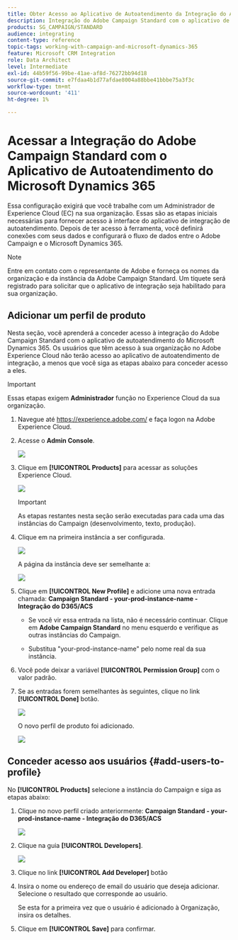 ```yaml
---
title: Obter Acesso ao Aplicativo de Autoatendimento da Integração do Adobe Campaign Standard com o Dynamics 365
description: Integração do Adobe Campaign Standard com o aplicativo de autoatendimento do Dynamics 365
products: SG_CAMPAIGN/STANDARD
audience: integrating
content-type: reference
topic-tags: working-with-campaign-and-microsoft-dynamics-365
feature: Microsoft CRM Integration
role: Data Architect
level: Intermediate
exl-id: 44b59f56-99be-41ae-af8d-76272bb94d18
source-git-commit: e7fdaa4b1d77afdae8004a88bbe41bbbe75a3f3c
workflow-type: tm+mt
source-wordcount: '411'
ht-degree: 1%

---
```


# Acessar a Integração do Adobe Campaign Standard com o Aplicativo de Autoatendimento do Microsoft Dynamics 365

Essa configuração exigirá que você trabalhe com um Administrador de Experience Cloud (EC) na sua organização. Essas são as etapas iniciais necessárias para fornecer acesso à interface do aplicativo de integração de autoatendimento. Depois de ter acesso à ferramenta, você definirá conexões com seus dados e configurará o fluxo de dados entre o Adobe Campaign e o Microsoft Dynamics 365.

>[!NOTE]
>
>Entre em contato com o representante de Adobe e forneça os nomes da organização e da instância da Adobe Campaign Standard. Um tíquete será registrado para solicitar que o aplicativo de integração seja habilitado para sua organização.

## Adicionar um perfil de produto

Nesta seção, você aprenderá a conceder acesso à integração do Adobe Campaign Standard com o aplicativo de autoatendimento do Microsoft Dynamics 365. Os usuários que têm acesso à sua organização no Adobe Experience Cloud não terão acesso ao aplicativo de autoatendimento de integração, a menos que você siga as etapas abaixo para conceder acesso a eles.

>[!IMPORTANT]
>
> Essas etapas exigem **Administrador** função no Experience Cloud da sua organização.

1. Navegue até https://experience.adobe.com/ e faça logon na Adobe Experience Cloud.
1. Acesse o **Admin Console**.

   ![](assets/do-not-localize/d365-to-acs-access-3.png)

1. Clique em **[!UICONTROL Products]** para acessar as soluções Experience Cloud.

   ![](assets/do-not-localize/d365-to-acs-access-6.png)


   >[!IMPORTANT]
   >
   >As etapas restantes nesta seção serão executadas para cada uma das instâncias do Campaign (desenvolvimento, texto, produção).

1. Clique em na primeira instância a ser configurada.

   ![](assets/do-not-localize/d365-to-acs-access-6.png)

   A página da instância deve ser semelhante a:

   ![](assets/do-not-localize/d365-to-acs-access-8.png)

1. Clique em **[!UICONTROL New Profile]** e adicione uma nova entrada chamada: **Campaign Standard - your-prod-instance-name - Integração do D365/ACS**

   * Se você vir essa entrada na lista, não é necessário continuar. Clique em **Adobe Campaign Standard** no menu esquerdo e verifique as outras instâncias do Campaign.

   * Substitua &quot;your-prod-instance-name&quot; pelo nome real da sua instância.

1. Você pode deixar a variável **[!UICONTROL Permission Group]** com o valor padrão.

1. Se as entradas forem semelhantes às seguintes, clique no link **[!UICONTROL Done]** botão.

   ![](assets/do-not-localize/d365-to-acs-access-14.png)

   O novo perfil de produto foi adicionado.

   ![](assets/do-not-localize/d365-to-acs-access-15.png)

## Conceder acesso aos usuários {#add-users-to-profile}

No **[!UICONTROL Products]**  selecione a instância do Campaign e siga as etapas abaixo:

1. Clique no novo perfil criado anteriormente:  **Campaign Standard - your-prod-instance-name - Integração do D365/ACS**

   ![](assets/do-not-localize/d365-to-acs-access-15.png)

1. Clique na guia **[!UICONTROL Developers]**. 

   ![](assets/do-not-localize/d365-to-acs-access-18.png)

1. Clique no link **[!UICONTROL Add Developer]** botão

1. Insira o nome ou endereço de email do usuário que deseja adicionar.  Selecione o resultado que corresponde ao usuário.

   Se esta for a primeira vez que o usuário é adicionado à Organização, insira os detalhes.

1. Clique em **[!UICONTROL Save]** para confirmar.
